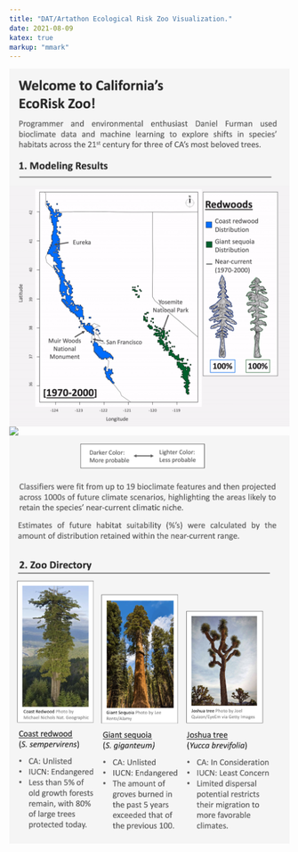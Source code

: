 ```yaml
---
title: "DAT/Artathon Ecological Risk Zoo Visualization."
date: 2021-08-09
katex: true
markup: "mmark"
---
```

<div style="font-size:0;">
    <img src="/research-outputs/datartathon/knitted-files/ecorisk-zoo-vertical-1.png" alt="vertical 1"/>
    <img src="/research-outputs/datartathon/knitted-files/ecorisk-zoo-vertical-2.gif" alt="vertical 2"/>
    <img src="/research-outputs/datartathon/knitted-files/ecorisk-zoo-vertical-3.gif" alt="vertical 3"/>
    <img src="/research-outputs/datartathon/knitted-files/ecorisk-zoo-vertical-4.png" alt="vertical 4"/>
    <img src="/research-outputs/datartathon/knitted-files/ecorisk-zoo-vertical-5.png" alt="vertical 5"/>
</div>




